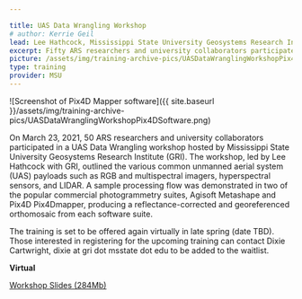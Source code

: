```yaml
---

title: UAS Data Wrangling Workshop
# author: Kerrie Geil
lead: Lee Hathcock, Mississippi State University Geosystems Research Institute
excerpt: Fifty ARS researchers and university collaborators participated in a UAS Data Wrangling Workshop hosted by Mississippi State University Geosystems Research Institute
picture: /assets/img/training-archive-pics/UASDataWranglingWorkshopPix4DSoftware.png
type: training
provider: MSU
---
```

![Screenshot of Pix4D Mapper software]({{ site.baseurl }}/assets/img/training-archive-pics/UASDataWranglingWorkshopPix4DSoftware.png)

On March 23, 2021, 50 ARS researchers and university collaborators participated in a UAS Data Wrangling workshop hosted by Mississippi State University Geosystems Research Institute (GRI). The workshop, led by Lee Hathcock with GRI, outlined the various common unmanned aerial system (UAS) payloads such as RGB and multispectral imagers, hyperspectral sensors, and LIDAR.  A sample processing flow was demonstrated in two of the popular commercial photogrammetry suites, Agisoft Metashape and Pix4D Pix4Dmapper, producing a reflectance-corrected and georeferenced orthomosaic from each software suite. 

The training is set to be offered again virtually in late spring (date TBD). Those interested in registering for the upcoming training can contact Dixie Cartwright,  dixie at gri dot msstate dot edu to be added to the waitlist.  

**Virtual**   


[Workshop Slides (284Mb)](https://public.3.basecamp.com/p/U63CTwFHmkiPKZtTr3jdPXD5)
